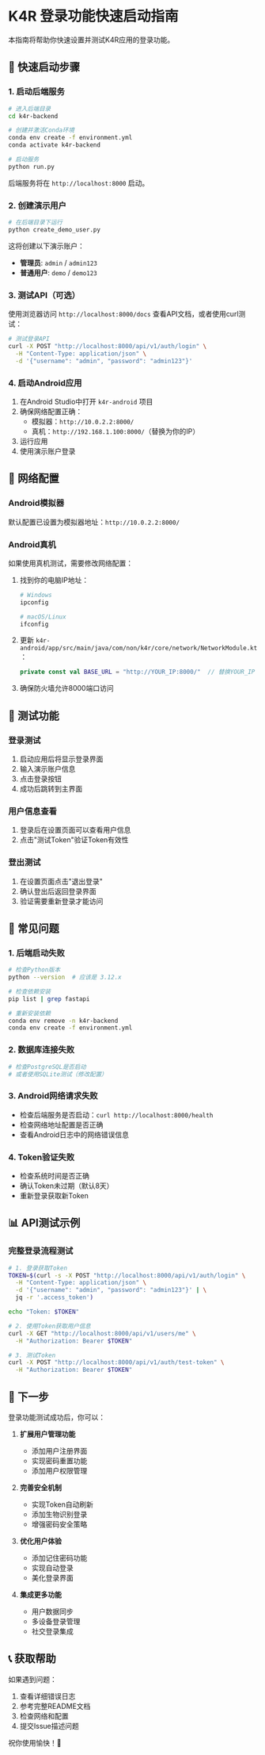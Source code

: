 # K4R 登录功能快速启动指南

本指南将帮助你快速设置并测试K4R应用的登录功能。

## 🚀 快速启动步骤

### 1. 启动后端服务

```bash
# 进入后端目录
cd k4r-backend

# 创建并激活Conda环境
conda env create -f environment.yml
conda activate k4r-backend

# 启动服务
python run.py
```

后端服务将在 `http://localhost:8000` 启动。

### 2. 创建演示用户

```bash
# 在后端目录下运行
python create_demo_user.py
```

这将创建以下演示账户：
- **管理员**: `admin` / `admin123`
- **普通用户**: `demo` / `demo123`

### 3. 测试API（可选）

使用浏览器访问 `http://localhost:8000/docs` 查看API文档，或者使用curl测试：

```bash
# 测试登录API
curl -X POST "http://localhost:8000/api/v1/auth/login" \
  -H "Content-Type: application/json" \
  -d '{"username": "admin", "password": "admin123"}'
```

### 4. 启动Android应用

1. 在Android Studio中打开 `k4r-android` 项目
2. 确保网络配置正确：
   - 模拟器：`http://10.0.2.2:8000/`
   - 真机：`http://192.168.1.100:8000/`（替换为你的IP）
3. 运行应用
4. 使用演示账户登录

## 🔧 网络配置

### Android模拟器
默认配置已设置为模拟器地址：`http://10.0.2.2:8000/`

### Android真机
如果使用真机测试，需要修改网络配置：

1. 找到你的电脑IP地址：
   ```bash
   # Windows
   ipconfig
   
   # macOS/Linux
   ifconfig
   ```

2. 更新 `k4r-android/app/src/main/java/com/non/k4r/core/network/NetworkModule.kt`：
   ```kotlin
   private const val BASE_URL = "http://YOUR_IP:8000/"  // 替换YOUR_IP
   ```

3. 确保防火墙允许8000端口访问

## 📱 测试功能

### 登录测试
1. 启动应用后将显示登录界面
2. 输入演示账户信息
3. 点击登录按钮
4. 成功后跳转到主界面

### 用户信息查看
1. 登录后在设置页面可以查看用户信息
2. 点击"测试Token"验证Token有效性

### 登出测试
1. 在设置页面点击"退出登录"
2. 确认登出后返回登录界面
3. 验证需要重新登录才能访问

## 🐛 常见问题

### 1. 后端启动失败
```bash
# 检查Python版本
python --version  # 应该是 3.12.x

# 检查依赖安装
pip list | grep fastapi

# 重新安装依赖
conda env remove -n k4r-backend
conda env create -f environment.yml
```

### 2. 数据库连接失败
```bash
# 检查PostgreSQL是否启动
# 或者使用SQLite测试（修改配置）
```

### 3. Android网络请求失败
- 检查后端服务是否启动：`curl http://localhost:8000/health`
- 检查网络地址配置是否正确
- 查看Android日志中的网络错误信息

### 4. Token验证失败
- 检查系统时间是否正确
- 确认Token未过期（默认8天）
- 重新登录获取新Token

## 📊 API测试示例

### 完整登录流程测试

```bash
# 1. 登录获取Token
TOKEN=$(curl -s -X POST "http://localhost:8000/api/v1/auth/login" \
  -H "Content-Type: application/json" \
  -d '{"username": "admin", "password": "admin123"}' | \
  jq -r '.access_token')

echo "Token: $TOKEN"

# 2. 使用Token获取用户信息
curl -X GET "http://localhost:8000/api/v1/users/me" \
  -H "Authorization: Bearer $TOKEN"

# 3. 测试Token
curl -X POST "http://localhost:8000/api/v1/auth/test-token" \
  -H "Authorization: Bearer $TOKEN"
```

## 🎯 下一步

登录功能测试成功后，你可以：

1. **扩展用户管理功能**
   - 添加用户注册界面
   - 实现密码重置功能
   - 添加用户权限管理

2. **完善安全机制**
   - 实现Token自动刷新
   - 添加生物识别登录
   - 增强密码安全策略

3. **优化用户体验**
   - 添加记住密码功能
   - 实现自动登录
   - 美化登录界面

4. **集成更多功能**
   - 用户数据同步
   - 多设备登录管理
   - 社交登录集成

## 📞 获取帮助

如果遇到问题：
1. 查看详细错误日志
2. 参考完整README文档
3. 检查网络和配置
4. 提交Issue描述问题

祝你使用愉快！🎉 